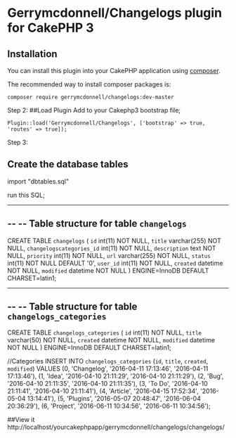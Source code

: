 # Gerrymcdonnell/Changelogs plugin for CakePHP 3

## Installation

You can install this plugin into your CakePHP application using [composer](http://getcomposer.org).

The recommended way to install composer packages is:

```
composer require gerrymcdonnell/changelogs:dev-master
```

Step 2:
##Load Plugin 
Add to your Cakephp3 bootstrap file;

```
Plugin::load('Gerrymcdonnell/Changelogs', ['bootstrap' => true, 'routes' => true]);
```

Step 3:
## Create the database tables
import "dbtables.sql"

run this SQL;
-- --------------------------------------------------------

--
-- Table structure for table `changelogs`
--

CREATE TABLE `changelogs` (
  `id` int(11) NOT NULL,
  `title` varchar(255) NOT NULL,
  `changelogscategories_id` int(11) NOT NULL,
  `description` text NOT NULL,
  `priority` int(11) NOT NULL,
  `url` varchar(255) NOT NULL,
  `status` int(11) NOT NULL DEFAULT '0',
  `user_id` int(11) NOT NULL,
  `created` datetime NOT NULL,
  `modified` datetime NOT NULL
) ENGINE=InnoDB DEFAULT CHARSET=latin1;

-- --------------------------------------------------------

--
-- Table structure for table `changelogs_categories`
--

CREATE TABLE `changelogs_categories` (
  `id` int(11) NOT NULL,
  `title` varchar(50) NOT NULL,
  `created` datetime NOT NULL,
  `modified` datetime NOT NULL
) ENGINE=InnoDB DEFAULT CHARSET=latin1;


//Categories
INSERT INTO `changelogs_categories` (`id`, `title`, `created`, `modified`) VALUES
(0, 'Changelog', '2016-04-11 17:13:46', '2016-04-11 17:13:46'),
(1, 'Idea', '2016-04-10 21:11:29', '2016-04-10 21:11:29'),
(2, 'Bug', '2016-04-10 21:11:35', '2016-04-10 21:11:35'),
(3, 'To Do', '2016-04-10 21:11:41', '2016-04-10 21:11:41'),
(4, 'Article', '2016-04-15 17:52:34', '2016-05-04 13:14:41'),
(5, 'Plugins', '2016-05-07 20:48:47', '2016-06-04 20:36:29'),
(6, 'Project', '2016-06-11 10:34:56', '2016-06-11 10:34:56');


##View it
http://localhost/yourcakephpapp/gerrymcdonnell/changelogs/changelogs/
